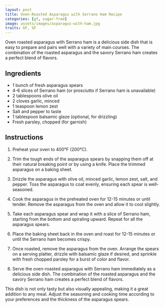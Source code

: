 ```yaml
---
layout: post
title: Oven-Roasted Asparagus with Serrano Ham Recipe
categories: [gf, sugar-free]
image: assets/images/asparagus-with-ham.jpg
traits: GF, SF
---
```


Oven roasted asparagus with Serrano ham is a delicious side dish that is easy to prepare and pairs well with a variety of main courses. The combination of the roasted asparagus and the savory Serrano ham creates a perfect blend of flavors.

## Ingredients

- 1 bunch of fresh asparagus spears
- 4-6 slices of Serrano ham (or prosciutto if Serrano ham is unavailable)
- 2 tablespoons olive oil
- 2 cloves garlic, minced
- 1 teaspoon lemon zest
- Salt and pepper to taste
- 1 tablespoon balsamic glaze (optional, for drizzling)
- Fresh parsley, chopped (for garnish)

## Instructions

1. Preheat your oven to 400°F (200°C).

2. Trim the tough ends of the asparagus spears by snapping them off at their natural breaking point or by using a knife. Place the trimmed asparagus on a baking sheet.

3. Drizzle the asparagus with olive oil, minced garlic, lemon zest, salt, and pepper. Toss the asparagus to coat evenly, ensuring each spear is well-seasoned.

4. Cook the asparagus in the preheated oven for 12-15 minutes or until tender. Remove the asparagus from the oven and allow it to cool slightly.

5. Take each asparagus spear and wrap it with a slice of Serrano ham, starting from the bottom and spiraling upward. Repeat for all the asparagus spears.

6. Place the baking sheet back in the oven and roast for 12-15 minutes or until the Serrano ham becomes crispy.

7. Once roasted, remove the asparagus from the oven. Arrange the spears on a serving platter, drizzle with balsamic glaze if desired, and sprinkle with fresh chopped parsley for a burst of color and flavor.

8. Serve the oven-roasted asparagus with Serrano ham immediately as a delicious side dish. The combination of the roasted asparagus and the savory Serrano ham creates a perfect blend of flavors.

This dish is not only tasty but also visually appealing, making it a great addition to any meal. Adjust the seasoning and cooking time according to your preferences and the thickness of the asparagus spears.